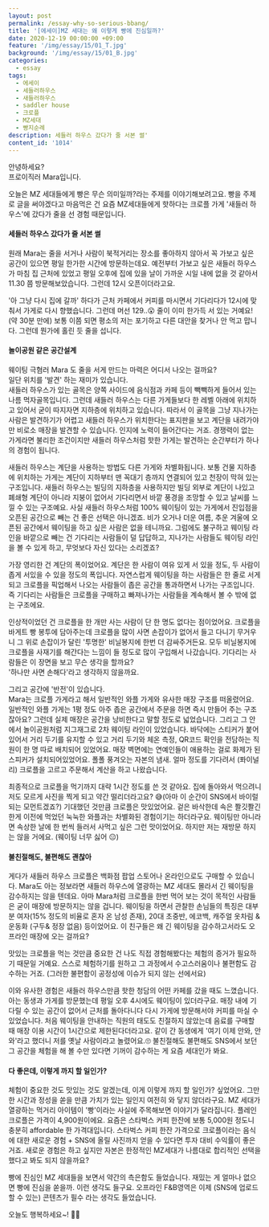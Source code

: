 ```yaml
---
layout: post
permalink: /essay-why-so-serious-bbang/
title: '[에세이]MZ 세대는 왜 이렇게 빵에 진심일까?'
date: 2020-12-19 00:00:00 +09:00
feature: '/img/essay/15/01_T.jpg'
background: '/img/essay/15/01_B.jpg'
categories:
  - essay
tags:
  - 에세이
  - 세들러하우스
  - 새들러하우스
  - saddler house
  - 크로플
  - MZ세대
  - 빵지순례
description: 세들러 하우스 갔다가 줄 서본 썰'
content_id: '1014'
---
```


안녕하세요?<br>프로이직러 Mara입니다.

오늘은 MZ 세대들에게 빵은 무슨 의미일까?라는 주제를 이야기해보려고요. 빵을 주제로 글을 써야겠다고 마음먹은 건 요즘 MZ세대들에게 핫하다는 크로플 가게 '새들러 하우스'에 갔다가 줄을 선 경험 때문입니다.

#### 세들러 하우스 갔다가 줄 서본 썰

원래 Mara는 줄을 서거나 사람이 북적거리는 장소를 좋아하지 않아서 꼭 가보고 싶은 공간이 있으면 평일 한가한 시간에 방문하는데요. 예전부터 가보고 싶은 새들러 하우스가 마침 집 근처에 있었고 평일 오후에 집에 있을 날이 가까운 시일 내에 없을 것 같아서 11.30 쯤 방문해보았습니다. 그런데 12시 오픈이더라고요.

'아 그냥 다시 집에 갈까' 하다가 근처 카페에서 커피를 마시면서 기다리다가 12시에 맞춰서 가게로 다시 향했습니다. 그런데 머선 129..😮 줄이 이미 한가득 서 있는 거예요! (약 30분 만에) 보통 이쯤 되면 평소의 저는 포기하고 다른 대안을 찾거나 안 먹고 맙니다. 그런데 뭔가에 홀린 듯 줄을 섭니다.

#### 놀이공원 같은 공간설계

웨이팅 극혐러 Mara 도 줄을 서게 만드는 마력은 어디서 나오는 걸까요? <br>
일단 위치를 '발견' 하는 재미가 있습니다.<br>
새들러 하우스가 있는 골목은 양쪽 사이드에 음식점과 카페 등이 빽빽하게 들어서 있는 나름 먹자골목입니다. 그런데 새들러 하우스는 다른 가게들보다 한 레벨 아래에 위치하고 있어서 굳이 따지자면 지하층에 위치하고 있습니다. 따라서 이 골목을 그냥 지나가는 사람은 발견하기가 어렵고 새들러 하우스가 위치한다는 표지판을 보고 계단을 내려가야만 비로소 매장을 발견할 수 있습니다. 인지에 노력이 들어간다는 거죠. 경쟁력이 없는 가게라면 불리한 조건이지만 새들러 하우스처럼 핫한 가게는 발견하는 순간부터가 하나의 경험이 됩니다.

새들러 하우스는 계단을 사용하는 방법도 다른 가게와 차별화됩니다. 보통 건물 지하층에 위치하는 가게는 계단이 지하부터 맨 꼭대기 층까지 연결되어 있고 천장이 막혀 있는 구조입니다. 새들러 하우스는 빌딩의 지하층을 사용하지만 빌딩 외부로 계단이 나있고 폐쇄형 계단이 아니라 지붕이 없어서 기다리면서 바깥 풍경을 조망할 수 있고 날씨를 느낄 수 있는 구조예요. 사실 새들러 하우스처럼 100% 웨이팅이 있는 가게에서 진입점을 오픈된 공간으로 빼는 건 좋은 선택은 아니겠죠. 비가 오거나 더운 여름, 추운 겨울에 오픈된 공간에서 웨이팅을 하고 싶은 사람은 없을 테니까요. 그럼에도 불구하고 웨이팅 라인을 바깥으로 빼는 건 기다리는 사람들이 덜 답답하고, 지나가는 사람들도 웨이팅 라인을 볼 수 있게 하고, 무엇보다 자신 있다는 소리겠죠?

가장 영리한 건 계단의 폭이었어요. 계단은 한 사람이 여유 있게 서 있을 정도, 두 사람이 좁게 서있을 수 있을 정도의 폭입니다. 자연스럽게 웨이팅을 하는 사람들은 한 줄로 서게 되고 크로플을 픽업해서 나오는 사람들이 좁은 공간을 통과하면서 나가는 구조입니다. 즉 기다리는 사람들은 크로플을 구매하고 빠져나가는 사람들을 계속해서 볼 수 밖에 없는 구조에요.

인상적이었던 건 크로플을 한 개만 사는 사람이 단 한 명도 없다는 점이었어요. 크로플을 바게트 빵 봉투에 담아주는데 크로플을 많이 사면 손잡이가 없어서 들고 다니기 무거우니 그 위로 손잡이가 달린 '투명한' 비닐봉지에 한번 더 감싸주거든요. 모두 비닐봉지에 크로플을 사재기를 해간다는 느낌이 들 정도로 많이 구입해서 나갔습니다. 기다리는 사람들은 이 장면을 보고 무슨 생각을 할까요?<br>
'하나만 사면 손해다'라고 생각하지 않을까요.

그리고 공간에 '반전'이 있습니다. <br>
Mara는 크로플 가게라고 해서 일반적인 와플 가게와 유사한 매장 구조를 떠올렸어요. 일반적인 와플 가게는 1평 정도 아주 좁은 공간에서 주문을 하면 즉시 만들어 주는 구조잖아요? 그런데 실제 매장은 공간을 낭비한다고 말할 정도로 넓었습니다. 그리고 그 안에서 놀이공원처럼 지그재그로 2차 웨이팅 라인이 있었습니다. 바닥에는 스티커가 붙어 있어서 거리 두기를 유지할 수 있고 거리 두기와 체온 측정, QR코드 확인을 전담하는 직원이 한 명 따로 배치되어 있었어요. 매장 벽면에는 연예인들이 애용하는 걸로 화제가 된 스피커가 설치되어있었어요. 폴폴 풍겨오는 자본의 냄새. 얼마 정도를 기다려서 (퐈이널리) 크로플을 고르고 주문해서 계산을 하고 나왔습니다.

최종적으로 크로플을 먹기까지 대략 1시간 정도를 쓴 것 같아요. 집에 돌아와서 먹으려니 저도 모르게 사진을 찍게 되고 약간 떨리더라고요? 😅(아마 이 순간이 SNS에서 바이럴 되는 모먼트겠죠?) 기대했던 것만큼 크로플은 맛있었어요. 겉은 바삭한데 속은 쫠깃쫠긴한게 이전에 먹었던 눅눅한 와플과는 차별화된 경험이기는 하더라구요. 웨이팅만 아니라면 속상한 날에 한 번씩 들러서 사먹고 싶은 그런 맛이었어요. 하지만 저는 재방문 하지는 않을 거에요. (웨이팅 너무 싫어 😑)

#### 불친절해도, 불편해도 괜찮아

게다가 새들러 하우스 크로플은 백화점 팝업 스토어나 온라인으로도 구매할 수 있습니다. Mara도 아는 정보라면 새들러 하우스에 열광하는 MZ 세대도 몰라서 긴 웨이팅을 감수하지는 않을 텐데요. 아마 Mara처럼 크로플을 한번 먹어 보는 것이 목적인 사람들은 굳이 매장에 방문하지는 않을 겁니다. 웨이팅을 하면서 관찰한 손님들의 특징은 대부분 여자(15% 정도의 비율로 혼자 온 남성 존재), 20대 초중반, 에코백, 캐주얼 옷차림 & 운동화 (구두& 정장 없음) 등이었어요. 이 친구들은 왜 긴 웨이팅을 감수하고서라도 오프라인 매장에 오는 걸까요?

맛있는 크로플을 먹는 것만큼 중요한 건 나도 직접 경험해봤다는 체험의 증거가 필요하기 때문일 거예요. 스스로 체험하기를 원하고 그 과정에서 수고스러움이나 불편함도 감수하는 거죠. (그러한 불편함이 공정성에 이슈가 되지 않는 선에서요)

이와 유사한 경험은 새들러 하우스만큼 핫한 청담의 어떤 카페를 갔을 때도 느꼈습니다. 아는 동생과 가게를 방문했는데 평일 오후 4시에도 웨이팅이 있더라구요. 매장 내에 기다릴 수 있는 공간이 없어서 근처를 돌아다니다 다시 가게에 방문해서야 커피를 마실 수 있었습니다. 처음 웨이팅을 안내하는 직원의 태도도 친절하지 않았는데 음료를 구매할 때 매장 이용 시간이 1시간으로 제한된다더라고요. 같이 간 동생에게 '여기 이제 안와, 안와'라고 했더니 저를 옛날 사람이라고 놀렸어요.🙄 불친절해도 불편해도 SNS에서 보던 그 공간을 체험을 해 볼 수만 있다면 기꺼이 감수하는 게 요즘 세대인가 봐요.

#### 다 좋은데, 이렇게 까지 할 일인가?

체험이 중요한 것도 맛있는 것도 알겠는데, 이게 이렇게 까지 할 일인가? 싶었어요. 그만한 시간과 정성을 쏟을 만큼 가치가 있는 일인지 여전히 와 닿지 않더라구요. MZ 세대가 열광하는 먹거리 아이템이 '빵'이라는 사실에 주목해보면 이야기가 달라집니다. 플레인 크로플은 가격이 4,900원이에요. 요즘은 스타벅스 커피 한잔에 보통 5,000원 정도니 충분히 affordable 한 가격대입니다. 스타벅스 커피 한잔 가격으로 크로플이라는 음식에 대한 새로운 경험 + SNS에 올릴 사진까지 얻을 수 있다면 투자 대비 수익률이 좋은 거죠. 새로운 경험은 하고 싶지만 자본은 한정적인 MZ세대가 나름대로 합리적인 선택을 했다고 봐도 되지 않을까요?

빵에 진심인 MZ 세대들을 보면서 약간의 측은함도 들었습니다. 재밌는 게 얼마나 없으면 빵에 진심을 쏟을까. 이런 생각도 들구요. 오프라인 F&B영역은 이제 (SNS에 업로드할 수 있는) 콘텐츠가 필수 라는 생각도 들었습니다.

오늘도 행복하세요~! 🙋‍♀️
